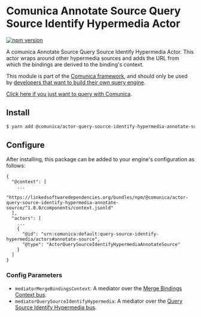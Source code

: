 # Comunica Annotate Source Query Source Identify Hypermedia Actor

[![npm version](https://badge.fury.io/js/%40comunica%2Factor-query-source-identify-hypermedia-annotate-source.svg)](https://www.npmjs.com/package/@comunica/actor-query-source-identify-hypermedia-annotate-source)

A comunica Annotate Source Query Source Identify Hypermedia Actor. This actor wraps around other hypermedia sources and adds the 
URL from which the bindings are derived to the binding's context.

This module is part of the [Comunica framework](https://github.com/comunica/comunica),
and should only be used by [developers that want to build their own query engine](https://comunica.dev/docs/modify/).

[Click here if you just want to query with Comunica](https://comunica.dev/docs/query/).

## Install

```bash
$ yarn add @comunica/actor-query-source-identify-hypermedia-annotate-source
```

## Configure

After installing, this package can be added to your engine's configuration as follows:
```text
{
  "@context": [
    ...
    "https://linkedsoftwaredependencies.org/bundles/npm/@comunica/actor-query-source-identify-hypermedia-annotate-source/^1.0.0/components/context.jsonld"
  ],
  "actors": [
    ...
    {
      "@id": "urn:comunica:default:query-source-identify-hypermedia/actors#annotate-source",
      "@type": "ActorQuerySourceIdentifyHypermediaAnnotateSource"
    }
  ]
}
```

### Config Parameters

* `mediatorMergeBindingsContext`: A mediator over the [Merge Bindings Context bus](https://github.com/comunica/comunica/tree/master/packages/bus-merge-bindings-context).
* `mediatorQuerySourceIdentifyHypermedia`: A mediator over the [Query Source Identify Hypermedia bus](https://github.com/comunica/comunica/tree/master/packages/bus-query-source-identify-hypermedia).

